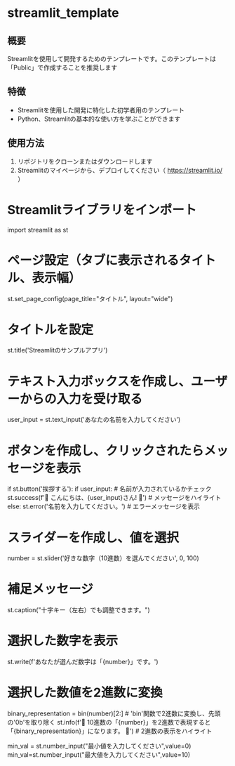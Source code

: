 # streamlit_template

## 概要
Streamlitを使用して開発するためのテンプレートです。このテンプレートは「Public」で作成することを推奨します

## 特徴
- Streamlitを使用した開発に特化した初学者用のテンプレート
- Python、Streamlitの基本的な使い方を学ぶことができます

## 使用方法
1. リポジトリをクローンまたはダウンロードします
2. Streamlitのマイページから、デプロイしてください（ https://streamlit.io/ ）

# Streamlitライブラリをインポート
import streamlit as st

# ページ設定（タブに表示されるタイトル、表示幅）
st.set_page_config(page_title="タイトル", layout="wide")

# タイトルを設定
st.title('Streamlitのサンプルアプリ')

# テキスト入力ボックスを作成し、ユーザーからの入力を受け取る
user_input = st.text_input('あなたの名前を入力してください')

# ボタンを作成し、クリックされたらメッセージを表示
if st.button('挨拶する'):
    if user_input:  # 名前が入力されているかチェック
        st.success(f'🌟 こんにちは、{user_input}さん! 🌟')  # メッセージをハイライト
    else:
        st.error('名前を入力してください。')  # エラーメッセージを表示

# スライダーを作成し、値を選択
number = st.slider('好きな数字（10進数）を選んでください', 0, 100)

# 補足メッセージ
st.caption("十字キー（左右）でも調整できます。")

# 選択した数字を表示
st.write(f'あなたが選んだ数字は「{number}」です。')

# 選択した数値を2進数に変換
binary_representation = bin(number)[2:]  # 'bin'関数で2進数に変換し、先頭の'0b'を取り除く
st.info(f'🔢 10進数の「{number}」を2進数で表現すると「{binary_representation}」になります。 🔢')  # 2進数の表示をハイライト

min_val = st.number_input("最小値を入力してください",value=0)
min_val=st.number_input("最大値を入力してください",value=10)


